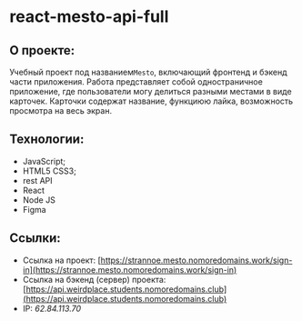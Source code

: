 # react-mesto-api-full

## О проекте:
Учебный проект под названием`Mesto`, включающий фронтенд и бэкенд части приложения. Работа представляет собой одностраничное приложение, где пользователи могу делиться разными местами в виде карточек. Карточки содержат название, функциюю лайка, возможность просмотра на весь экран.
  
## Технологии:
* JavaScript;
* HTML5 CSS3;
* rest API 
* React
* Node JS
* Figma


## Ссылки:  
* Ссылка на проект: [https://strannoe.mesto.nomoredomains.work/sign-in](https://strannoe.mesto.nomoredomains.work/sign-in)
* Ссылка на бэкенд (сервер) проекта: [https://api.weirdplace.students.nomoredomains.club](https://api.weirdplace.students.nomoredomains.club)
* IP: *62.84.113.70*
